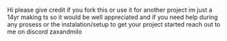 Hi please give credit if you fork this or use it for another project im just a 14yr making ts so it would be well appreciated 
and if you need help during any prosess or the instalation/setup to get your project started reach out to me on discord zaxandmilo 
